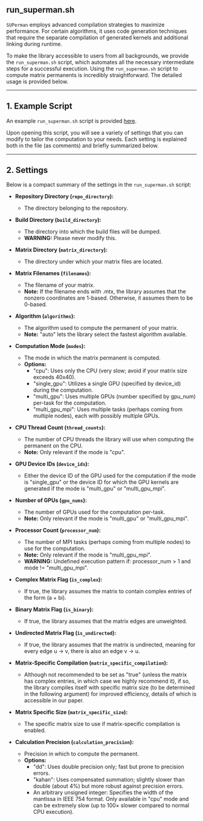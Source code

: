## run_superman.sh

`SUPerman` employs advanced compilation strategies to maximize performance. For certain algorithms, it uses code generation techniques that require the separate compilation of generated kernels and additional linking during runtime.

To make the library accessible to users from all backgrounds, we provide the `run_superman.sh` script, which automates all the necessary intermediate steps for a successful execution.
Using the `run_superman.sh` script to compute matrix permanents is incredibly straightforward. The detailed usage is provided below.

---

## 1. Example Script

An example `run_superman.sh` script is provided [here](../run_superman.sh).

Upon opening this script, you will see a variety of settings that you can modify to tailor the computation to your needs. Each setting is explained both in the file (as comments) and briefly summarized below.

---

## 2. Settings

Below is a compact summary of the settings in the `run_superman.sh` script:

- **Repository Directory (`repo_directory`):**
    - The directory belonging to the repository.

- **Build Directory (`build_directory`):**
    - The directory into which the build files will be dumped.
    - **WARNING:** Please never modify this.

- **Matrix Directory (`matrix_directory`):**
    - The directory under which your matrix files are located.

- **Matrix Filenames (`filenames`):**
    - The filename of your matrix.
    - **Note:** If the filename ends with .mtx, the library assumes that the nonzero coordinates are 1-based. Otherwise, it assumes them to be 0-based.

- **Algorithm (`algorithms`):**
    - The algorithm used to compute the permanent of your matrix.
    - **Note:** "auto" lets the library select the fastest algorithm available.

- **Computation Mode (`modes`):**
    - The mode in which the matrix permanent is computed.
    - **Options:**
        - "cpu": Uses only the CPU (very slow; avoid if your matrix size exceeds 40x40).
        - "single_gpu": Utilizes a single GPU (specified by device_id) during the computation.
        - "multi_gpu": Uses multiple GPUs (number specified by gpu_num) per-task for the computation.
        - "multi_gpu_mpi": Uses multiple tasks (perhaps coming from multiple nodes), each with possibly multiple GPUs.

- **CPU Thread Count (`thread_counts`):**
    - The number of CPU threads the library will use when computing the permanent on the CPU.
    - **Note:** Only relevant if the mode is "cpu".

- **GPU Device IDs (`device_ids`):**
    - Either the device ID of the GPU used for the computation if the mode is "single_gpu" or the device ID for which the GPU kernels are generated if the mode is "multi_gpu" or "multi_gpu_mpi".

- **Number of GPUs (`gpu_nums`):**
    - The number of GPUs used for the computation per-task.
    - **Note:** Only relevant if the mode is "multi_gpu" or "multi_gpu_mpi".

- **Processor Count (`processor_num`):**
    - The number of MPI tasks (perhaps coming from multiple nodes) to use for the computation.
    - **Note:** Only relevant if the mode is "multi_gpu_mpi".
    - **WARNING:** Undefined execution pattern if: processor_num > 1 and mode != "multi_gpu_mpi".

- **Complex Matrix Flag (`is_complex`):**
    - If true, the library assumes the matrix to contain complex entries of the form (a + bi).

- **Binary Matrix Flag (`is_binary`):**
    - If true, the library assumes that the matrix edges are unweighted.

- **Undirected Matrix Flag (`is_undirected`):**
    - If true, the library assumes that the matrix is undirected, meaning for every edge u -> v, there is also an edge v -> u.

- **Matrix-Specific Compilation (`matrix_specific_compilation`):**
    - Although not recommended to be set as "true" (unless the matrix has complex entries, in which case we highly recommend it), if so, the library compiles itself with specific matrix size (to be determined in the following argument) for improved efficiency, details of which is accessible in our paper.

- **Matrix Specific Size (`matrix_specific_size`):**
    - The specific matrix size to use if matrix-specific compilation is enabled.

- **Calculation Precision (`calculation_precision`):**
    - Precision in which to compute the permanent.
    - **Options:**
        - "dd": Uses double precision only; fast but prone to precision errors.
        - "kahan": Uses compensated summation; slightly slower than double (about 4%) but more robust against precision errors.
        - An arbitrary unsigned integer: Specifies the width of the mantissa in IEEE 754 format. Only available in "cpu" mode and can be extremely slow (up to 100× slower compared to normal CPU execution).